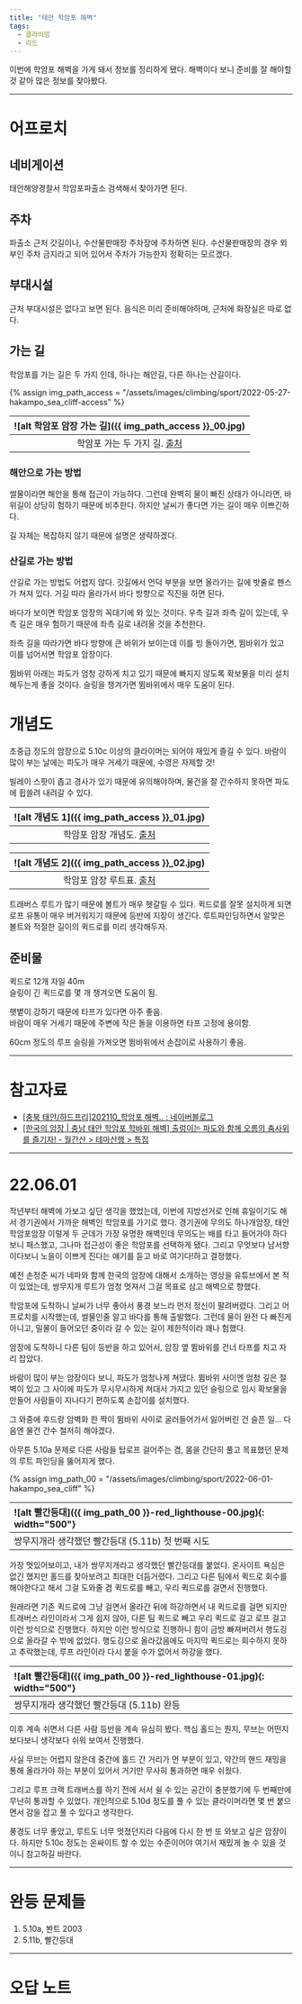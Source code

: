 ```yaml
---
title: "태안 학암포 해벽"
tags:
  - 클라이밍
  - 리드
---
```


이번에 학암포 해벽을 가게 돼서 정보를 정리하게 됐다.
해벽이다 보니 준비를 잘 해야할 것 같아 많은 정보를 찾아봤다.

---

# 어프로치

## 네비게이션

태안해양경찰서 학암포파출소 검색해서 찾아가면 된다.

## 주차

파출소 근처 갓길이나, 수산물판매장 주차장에 주차하면 된다.
수산물판매장의 경우 외부인 주차 금지라고 되어 있어서 주차가 가능한지 정확히는 모르겠다.

## 부대시설

근처 부대시설은 없다고 보면 된다.
음식은 미리 준비해야하며, 근처에 화장실은 따로 없다.

## 가는 길

학암포를 가는 길은 두 가지 인데, 하나는 해안길, 다른 하나는 산길이다.

{% assign img_path_access = "/assets/images/climbing/sport/2022-05-27-hakampo_sea_cliff-access" %}

|<a name="어프로치">![alt 학암포 암장 가는 길]({{ img_path_access }}_00.jpg)</a>|
|:-------:|
|학암포 가는 두 가지 길. [출처](https://blog.naver.com/caramelsnow/222546660028)|

### 해안으로 가는 방법

썰물이라면 해안을 통해 접근이 가능하다.
그런데 완벽히 물이 빠진 상태가 아니라면, 바위길이 상당히 험하기 때문에 비추한다.
하지만 날씨가 좋다면 가는 길이 매우 이쁘긴하다.

길 자체는 복잡하지 않기 때문에 설명은 생략하겠다.

### 산길로 가는 방법

산길로 가는 방법도 어렵지 않다.
갓길에서 언덕 부분을 보면 올라가는 길에 밧줄로 펜스가 쳐져 있다.
거길 따라 올라가서 바다 방향으로 직진을 하면 된다.

바다가 보이면 학암포 암장의 꼭대기에 와 있는 것이다.
우측 길과 좌측 길이 있는데, 우측 길은 매우 험하기 때문에 좌측 길로 내려올 것을 추천한다.

좌측 길을 따라가면 바다 방향에 큰 바위가 보이는데 이를 빙 돌아가면,
  뜀바위가 있고 이를 넘어서면 학암포 암장이다.

뜀바위 아래는 파도가 엄청 강하게 치고 있기 때문에 빠지지 않도록 확보물을 미리 설치해두는게 좋을 것이다.
슬링을 챙겨가면 뜀바위에서 매우 도움이 된다.


# 개념도

초중급 정도의 암장으로 5.10c 이상의 클라이머는 되어야 재밌게 즐길 수 있다.
바람이 많이 부는 날에는 파도가 매우 거세기 때문에, 수영은 자제할 것!

빌레이 스팟이 좁고 경사가 있기 때문에 유의해야하며, 물건을 잘 간수하지 못하면 파도에 휩쓸려 내려갈 수 있다.

|<a name="개념도 1">![alt 개념도 1]({{ img_path_access }}_01.jpg)</a>|
|:----:|
|학암포 암장 개념도. [출처](http://san.chosun.com/m/svc/article.html?contid=2013082002566)|

|<a name="개념도 2">![alt 개념도 2]({{ img_path_access }}_02.jpg)</a>|
|:----:|
|학암포 암장 루트표. [출처](http://san.chosun.com/m/svc/article.html?contid=2013082002566)|

트래버스 루트가 많기 때문에 볼트가 매우 헷갈릴 수 있다.
퀵드로를 잘못 설치하게 되면 로프 유통이 매우 버거워지기 때문에 등반에 지장이 생긴다.
루트파인딩하면서 알맞은 볼트와 적절한 길이의 퀵드로를 미리 생각해두자.


## 준비물

퀵드로 12개 자일 40m<br>
슬링이 긴 퀵드로를 몇 개 챙겨오면 도움이 됨.

햇볕이 강하기 때문에 타프가 있다면 아주 좋음.<br>
바람이 매우 거세기 때문에 주변에 작은 돌을 이용하면 타프 고정에 용이함.

60cm 정도의 루프 슬링을 가져오면 뜀바위에서 손잡이로 사용하기 좋음.

---

# 참고자료

- [\[충북 태안/하드프리\]202110\_학암포 해벽\.\. : 네이버블로그](https://blog.naver.com/caramelsnow/222546660028)
- [\[한국의 암장 \| 충남 태안 학암포 학바위 해벽\] 출렁이는 파도와 함께 오름의 춤사위를 즐기자\! \- 월간산 > 테마산행 > 특집](http://san.chosun.com/m/svc/article.html?contid=2013082002566)

---

# 22.06.01

작년부터 해벽에 가보고 싶단 생각을 했었는데, 이번에 지방선거로 인해 휴일이기도 해서
  경기권에서 가까운 해벽인 학암포를 가기로 했다.
경기권에 무의도 하나개암장, 태안 학암포암장 이렇게 두 군데가 가장 유명한 해벽인데
  무의도는 배를 타고 들어가야 하다보니 패스했고,
  그나마 접근성이 좋은 학암포를 선택하게 됐다.
그리고 무엇보다 남서향이다보니 노을이 이쁘게 진다는 얘기를 듣고 바로 여기다!하고 결정했다.

예전 손정준 씨가 네파와 함께 한국의 암장에 대해서 소개하는 영상을 유튜브에서
  본 적이 있었는데, 쌍무지개 루트가 엄청 멋져서 그걸 목표로 삼고 해벽으로 향했다.

학암포에 도착하니 날씨가 너무 좋아서 풍경 보느라 먼저 정신이 팔려버렸다.
그리고 어프로치를 시작했는데, 썰물인줄 알고 바다를 통해 출발했다.
그런데 물이 완전 다 빠진게 아니고, 밀물이 들어오던 중이라 갈 수 있는 길이 제한적이라 꽤나 험했다.

암장에 도착하니 다른 팀이 등반을 하고 있어서, 암장 옆 뜀바위를 건너 타프를 치고 자리 잡았다.

바람이 많이 부는 암장이다 보니, 파도가 엄청나게 쳐댔다.
뜀바위 사이엔 엄청 깊은 절벽이 있고 그 사이에 파도가 무시무시하게 쳐대서
  가지고 있던 슬링으로 임시 확보물을 만들어 사람들이 지나다기 편하도록 손잡이를 설치했다.

그 와중에 후드랑 암벽화 한 짝이 뜀바위 사이로 굴러들어가서 잃어버린 건 슬픈 일...
다음엔 물건 간수 철저히 해야겠다.

아무튼 5.10a 문제로 다른 사람들 탑로프 걸어주는 겸, 몸을 간단히 풀고 목표했던 문제의 루트 파인딩을 뚫어지게 했다.

{% assign img_path_00 = "/assets/images/climbing/sport/2022-06-01-hakampo_sea_cliff" %}

|<a name="빨간등대">![alt 빨간등대]({{ img_path_00 }}-red_lighthouse-00.jpg){: width="500"}|
|:-----|
|쌍무지개라 생각했던 빨간등대 (5.11b) 첫 번째 시도|

가장 멋있어보이고, 내가 쌍무지개라고 생각했던 빨간등대를 붙었다.
온사이트 욕심은 없긴 했지만 홀드를 찾아보려고 최대한 더듬거렸다.
그리고 다른 팀에서 퀵드로 회수를 해야한다고 해서 그걸 도와줄 겸 퀵드로를 빼고, 우리 퀵드로를 걸면서 진행했다.

원래라면 기존 퀵드로에 그냥 걸면서 올라간 뒤에 하강하면서 내 퀵드로를 걸면 되지만
  트래버스 라인이라서 그게 쉽지 않아, 다른 팀 퀵드로 빼고 우리 퀵드로 걸고 로프 걸고 이런 방식으로 진행했다.
하지만 이런 방식으로 진행하니 힘이 금방 빠져버려서 행도깅으로 올라갈 수 밖에 없었다.
행도깅으로 올라갔음에도 마지막 퀵드로는 회수하지 못하고 추락했는데, 루프 라인이라 다시 붙을 수가 없어서 하강을 했다.


|<a name="빨간등대 완등">![alt 빨간등대]({{ img_path_00 }}-red_lighthouse-01.jpg){: width="500"}|
|:-----|
|쌍무지개라 생각했던 빨간등대 (5.11b) 완등|

이후 계속 쉬면서 다른 사람 등반을 계속 유심히 봤다.
핵심 홀드는 뭔지, 무브는 어떤지 보다보니 생각보다 쉬워 보여서 진행했다.

사실 무브는 어렵지 않은데 중간에 홀드 간 거리가 먼 부분이 있고,
  약간의 핸드 재밍을 통해 올라가야 하는 부분이 있어서 거기만 무사히 통과하면 매우 쉬웠다.

그리고 루프 크랙 트래버스를 하기 전에 서서 쉴 수 있는 공간이 충분했기에 두 번째만에 무난히 통과할 수 있었다.
개인적으로 5.10d 정도를 풀 수 있는 클라이머라면 몇 번 붙으면서 감을 잡고 풀 수 있다고 생각한다.


풍경도 너무 좋았고, 루트도 너무 멋졌던지라 다음에 다시 한 번 또 와보고 싶은 암장이다.
하지만 5.10c 정도는 온싸이트 할 수 있는 수준이어야 여기서 재밌게 놀 수 있을 것이니 참고하길 바란다.


----

# 완등 문제들

1. 5.10a, 봔트 2003
2. 5.11b, 빨간등대

---

# 오답 노트


